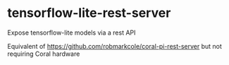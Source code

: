 # tensorflow-lite-rest-server
Expose tensorflow-lite models via a rest API

Equivalent of https://github.com/robmarkcole/coral-pi-rest-server but not requiring Coral hardware
